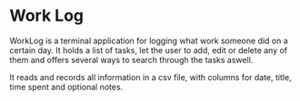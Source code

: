 # Work Log

WorkLog is a terminal application for logging what work someone did on a
certain day. It holds a list of tasks, let the user to add, edit or delete
any of them and offers several ways to search through the tasks aswell. 

It reads and records all information in a csv file, with columns for date,
title, time spent and optional notes.